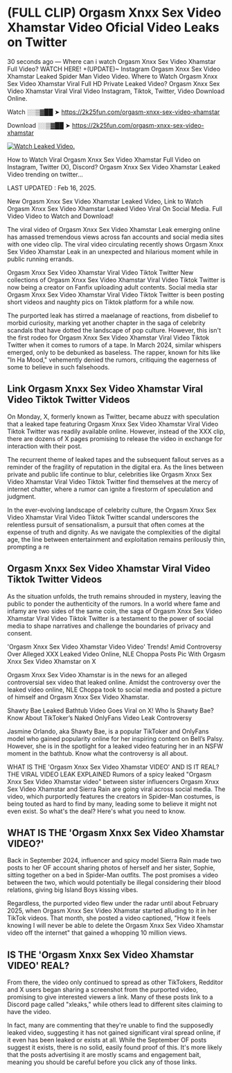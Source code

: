 # (FULL CLIP) Orgasm Xnxx Sex Video Xhamstar Video Oficial Video Leaks on Twitter

30 seconds ago — Where can i watch Orgasm Xnxx Sex Video Xhamstar Full Video? WATCH HERE! +(UPDATE)~ Instagram Orgasm Xnxx Sex Video Xhamstar Leaked Spider Man Video Video. Where to Watch Orgasm Xnxx Sex Video Xhamstar Viral Full HD Private Leaked Video? Orgasm Xnxx Sex Video Xhamstar Viral Viral Video Instagram, Tiktok, Twitter, Video Download Online.

Watch ░░▒▓██ ➤ https://2k25fun.com/orgasm-xnxx-sex-video-xhamstar

Download ░░▒▓██ ➤ https://2k25fun.com/orgasm-xnxx-sex-video-xhamstar

[![Watch Leaked Video.](https://miro.medium.com/v2/resize:fit:828/format:webp/1*cilzJN44JGOrTw9NJCrNHA.gif "Watch Leaked Video")](https://2k25fun.com/orgasm-xnxx-sex-video-xhamstar)

How to Watch Viral Orgasm Xnxx Sex Video Xhamstar Full Video on Instagram, Twitter (X), Discord? Orgasm Xnxx Sex Video Xhamstar Leaked Video trending on twitter...

LAST UPDATED : Feb 16, 2025.

New Orgasm Xnxx Sex Video Xhamstar Leaked Video, Link to Watch Orgasm Xnxx Sex Video Xhamstar Leaked Video Viral On Social Media. Full Video Video to Watch and Download!

The viral video of Orgasm Xnxx Sex Video Xhamstar Leak emerging online has amassed tremendous views across fan accounts and social media sites with one video clip. The viral video circulating recently shows Orgasm Xnxx Sex Video Xhamstar Leak in an unexpected and hilarious moment while in public running errands.

Orgasm Xnxx Sex Video Xhamstar Viral Video Tiktok Twitter New collections of Orgasm Xnxx Sex Video Xhamstar Viral Video Tiktok Twitter is now being a creator on Fanfix uploading adult contents. Social media star Orgasm Xnxx Sex Video Xhamstar Viral Video Tiktok Twitter is been posting short videos and naughty pics on Tiktok platform for a while now.

The purported leak has stirred a maelanage of reactions, from disbelief to morbid curiosity, marking yet another chapter in the saga of celebrity scandals that have dotted the landscape of pop culture. However, this isn't the first rodeo for Orgasm Xnxx Sex Video Xhamstar Viral Video Tiktok Twitter when it comes to rumors of a tape. In March 2024, similar whispers emerged, only to be debunked as baseless. The rapper, known for hits like "In Ha Mood," vehemently denied the rumors, critiquing the eagerness of some to believe in such falsehoods.

## Link Orgasm Xnxx Sex Video Xhamstar Viral Video Tiktok Twitter Videos

On Monday, X, formerly known as Twitter, became abuzz with speculation that a leaked tape featuring Orgasm Xnxx Sex Video Xhamstar Viral Video Tiktok Twitter was readily available online. However, instead of the XXX clip, there are dozens of X pages promising to release the video in exchange for interaction with their post.

The recurrent theme of leaked tapes and the subsequent fallout serves as a reminder of the fragility of reputation in the digital era. As the lines between private and public life continue to blur, celebrities like Orgasm Xnxx Sex Video Xhamstar Viral Video Tiktok Twitter find themselves at the mercy of internet chatter, where a rumor can ignite a firestorm of speculation and judgment.

In the ever-evolving landscape of celebrity culture, the Orgasm Xnxx Sex Video Xhamstar Viral Video Tiktok Twitter scandal underscores the relentless pursuit of sensationalism, a pursuit that often comes at the expense of truth and dignity. As we navigate the complexities of the digital age, the line between entertainment and exploitation remains perilously thin, prompting a re

##  Orgasm Xnxx Sex Video Xhamstar Viral Video Tiktok Twitter Videos

As the situation unfolds, the truth remains shrouded in mystery, leaving the public to ponder the authenticity of the rumors. In a world where fame and infamy are two sides of the same coin, the saga of Orgasm Xnxx Sex Video Xhamstar Viral Video Tiktok Twitter is a testament to the power of social media to shape narratives and challenge the boundaries of privacy and consent.

'Orgasm Xnxx Sex Video Xhamstar Video Video' Trends! Amid Controversy Over Alleged XXX Leaked Video Online, NLE Choppa Posts Pic With Orgasm Xnxx Sex Video Xhamstar on X

Orgasm Xnxx Sex Video Xhamstar is in the news for an alleged controversial sex video that leaked online. Amidst the controversy over the leaked video online, NLE Choppa took to social media and posted a picture of himself and Orgasm Xnxx Sex Video Xhamstar.

Shawty Bae Leaked Bathtub Video Goes Viral on X! Who Is Shawty Bae? Know About TikToker’s Naked OnlyFans Video Leak Controversy

Jasmine Orlando, aka Shawty Bae, is a popular TikToker and OnlyFans model who gained popularity online for her inspiring content on Bell’s Palsy. However, she is in the spotlight for a leaked video featuring her in an NSFW moment in the bathtub. Know what the controversy is all about.

WHAT IS THE 'Orgasm Xnxx Sex Video Xhamstar VIDEO' AND IS IT REAL? THE VIRAL VIDEO LEAK EXPLAINED Rumors of a spicy leaked "Orgasm Xnxx Sex Video Xhamstar video" between sister influencers Orgasm Xnxx Sex Video Xhamstar and Sierra Rain are going viral across social media. The video, which purportedly features the creators in Spider-Man costumes, is being touted as hard to find by many, leading some to believe it might not even exist. So what's the deal? Here's what you need to know.

## WHAT IS THE 'Orgasm Xnxx Sex Video Xhamstar VIDEO?'

Back in September 2024, influencer and spicy model Sierra Rain made two posts to her OF account sharing photos of herself and her sister, Sophie, sitting together on a bed in Spider-Man outfits. The post promises a video between the two, which would potentially be illegal considering their blood relations, giving big Island Boys kissing vibes.

Regardless, the purported video flew under the radar until about February 2025, when Orgasm Xnxx Sex Video Xhamstar started alluding to it in her TikTok videos. That month, she posted a video captioned, "How it feels knowing I will never be able to delete the Orgasm Xnxx Sex Video Xhamstar video off the internet" that gained a whopping 10 million views.

## IS THE 'Orgasm Xnxx Sex Video Xhamstar VIDEO' REAL?

From there, the video only continued to spread as other TikTokers, Redditor and X users began sharing a screenshot from the purported video, promising to give interested viewers a link. Many of these posts link to a Discord page called "xleaks," while others lead to different sites claiming to have the video.

In fact, many are commenting that they're unable to find the supposedly leaked video, suggesting it has not gained significant viral spread online, if it even has been leaked or exists at all. While the September OF posts suggest it exists, there is no solid, easily found proof of this. It's more likely that the posts advertising it are mostly scams and engagement bait, meaning you should be careful before you click any of those links.